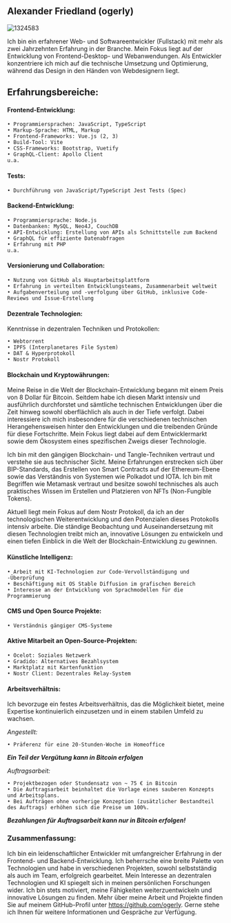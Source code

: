 ## Alexander Friedland (ogerly)

![1324583](https://github.com/ogerly/ogerly/assets/1324583/fc452872-887f-425d-8b6e-6a5170ddeba3)

Ich bin ein erfahrener Web- und Softwareentwickler (Fullstack) mit mehr als zwei Jahrzehnten Erfahrung in der Branche. Mein Fokus liegt auf der Entwicklung von Frontend-Desktop- und Webanwendungen. 
Als Entwickler konzentriere ich mich auf die technische Umsetzung und Optimierung, während das Design in den Händen von Webdesignern liegt.


## Erfahrungsbereiche:

#### Frontend-Entwicklung:
    • Programmiersprachen: JavaScript, TypeScript
    • Markup-Sprache: HTML, Markup
    • Frontend-Frameworks: Vue.js (2, 3)
    • Build-Tool: Vite
    • CSS-Frameworks: Bootstrap, Vuetify
    • GraphQL-Client: Apollo Client
    u.a.

#### Tests:
    • Durchführung von JavaScript/TypeScript Jest Tests (Spec)

#### Backend-Entwicklung:
    • Programmiersprache: Node.js
    • Datenbanken: MySQL, Neo4J, CouchDB
    • API-Entwicklung: Erstellung von APIs als Schnittstelle zum Backend
    • GraphQL für effiziente Datenabfragen
    • Erfahrung mit PHP
    u.a.

#### Versionierung und Collaboration:
    • Nutzung von GitHub als Hauptarbeitsplattform
    • Erfahrung in verteilten Entwicklungsteams, Zusammenarbeit weltweit
    • Aufgabenverteilung und -verfolgung über GitHub, inklusive Code-Reviews und Issue-Erstellung


#### Dezentrale Technologien:
Kenntnisse in dezentralen Techniken und Protokollen: 

    • Webtorrent
    • IPFS (Interplanetares File System)
    • DAT & Hyperprotokoll
    • Nostr Protokoll


#### Blockchain und Kryptowährungen:
Meine Reise in die Welt der Blockchain-Entwicklung begann mit einem Preis von 8 Dollar für Bitcoin. Seitdem habe ich diesen Markt intensiv und ausführlich durchforstet und sämtliche technischen Entwicklungen über die Zeit hinweg sowohl oberflächlich als auch in der Tiefe verfolgt. Dabei interessiere ich mich insbesondere für die verschiedenen technischen Herangehensweisen hinter den Entwicklungen und die treibenden Gründe für diese Fortschritte. Mein Fokus liegt dabei auf dem Entwicklermarkt sowie dem Ökosystem eines spezifischen Zweigs dieser Technologie.

Ich bin mit den gängigen Blockchain- und Tangle-Techniken vertraut und verstehe sie aus technischer Sicht. Meine Erfahrungen erstrecken sich über BIP-Standards, das Erstellen von Smart Contracts auf der Ethereum-Ebene sowie das Verständnis von Systemen wie Polkadot und IOTA. Ich bin mit Begriffen wie Metamask vertraut und besitze sowohl technisches als auch praktisches Wissen im Erstellen und Platzieren von NFTs (Non-Fungible Tokens).

Aktuell liegt mein Fokus auf dem Nostr Protokoll, da ich an der technologischen Weiterentwicklung und den Potenzialen dieses Protokolls intensiv arbeite. Die ständige Beobachtung und Auseinandersetzung mit diesen Technologien treibt mich an, innovative Lösungen zu entwickeln und einen tiefen Einblick in die Welt der Blockchain-Entwicklung zu gewinnen.


#### Künstliche Intelligenz:
    • Arbeit mit KI-Technologien zur Code-Vervollständigung und -Überprüfung
    • Beschäftigung mit OS Stable Diffusion im grafischen Bereich
    • Interesse an der Entwicklung von Sprachmodellen für die Programmierung

#### CMS und Open Source Projekte:
    • Verständnis gängiger CMS-Systeme

#### Aktive Mitarbeit an Open-Source-Projekten:
    • Ocelot: Soziales Netzwerk
    • Gradido: Alternatives Bezahlsystem
    • Marktplatz mit Kartenfunktion
    • Nostr Client: Dezentrales Relay-System


#### Arbeitsverhältnis:

Ich bevorzuge ein festes Arbeitsverhältnis, das die Möglichkeit bietet, meine Expertise kontinuierlich einzusetzen und in einem stabilen Umfeld zu wachsen.

_Angestellt:_

    • Präferenz für eine 20-Stunden-Woche im Homeoffice
***Ein Teil der Vergütung kann in Bitcoin erfolgen***


_Auftragsarbeit:_

    • Projektbezogen oder Stundensatz von ~ 75 € in Bitcoin
    • Die Auftragsarbeit beinhaltet die Vorlage eines sauberen Konzepts und Arbeitsplans.
    • Bei Aufträgen ohne vorherige Konzeption (zusätzlicher Bestandteil des Auftrags) erhöhen sich die Preise um 100%.
***Bezahlungen für Auftragsarbeit kann nur in Bitcoin erfolgen!***

    

### Zusammenfassung:

Ich bin ein leidenschaftlicher Entwickler mit umfangreicher Erfahrung in der Frontend- und Backend-Entwicklung. Ich beherrsche eine breite Palette von Technologien und habe in verschiedenen Projekten, sowohl selbstständig als auch im Team, erfolgreich gearbeitet. Mein Interesse an dezentralen Technologien und KI spiegelt sich in meinen persönlichen Forschungen wider. Ich bin stets motiviert, meine Fähigkeiten weiterzuentwickeln und innovative Lösungen zu finden. Mehr über meine Arbeit und Projekte finden Sie auf meinem GitHub-Profil unter https://github.com/ogerly. Gerne stehe ich Ihnen für weitere Informationen und Gespräche zur Verfügung.

<!--
**ogerly/ogerly** is a ✨ _special_ ✨ repository because its `README.md` (this file) appears on your GitHub profile.

Here are some ideas to get you started:

- 🔭 I’m currently working on ...
- 🌱 I’m currently learning ...
- 👯 I’m looking to collaborate on ...
- 🤔 I’m looking for help with ...
- 💬 Ask me about ...
- 📫 How to reach me: ...
- 😄 Pronouns: ...
- ⚡ Fun fact: ...
-->
